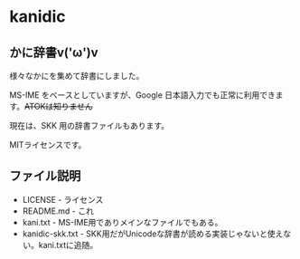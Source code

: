 # kanidic
## かに辞書v('ω')v

様々なかにを集めて辞書にしました。

MS-IME をベースとしていますが、Google 日本語入力でも正常に利用できます。~~ATOKは知りません~~

現在は、SKK 用の辞書ファイルもあります。

MITライセンスです。

## ファイル説明

+ LICENSE - ライセンス
+ README.md	- これ
+ kani.txt	- MS-IME用でありメインなファイルでもある。
+ kanidic-skk.txt - SKK用だがUnicodeな辞書が読める実装じゃないと使えない。kani.txtに追随。
